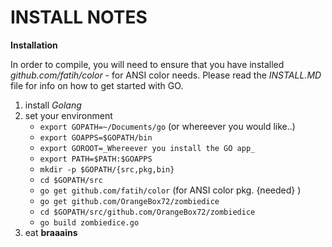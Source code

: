 INSTALL NOTES
=============

**Installation**

In order to compile, you will need to ensure that you have installed
*github.com/fatih/color* - for ANSI color needs.
Please read the *INSTALL.MD* file for info on how to get started with GO.

1. install *Golang*
2. set your environment
   * `export GOPATH=~/Documents/go`   (or whereever you would like..)
   * `export GOAPPS=$GOPATH/bin`
   * `export GOROOT=_Whereever you install the GO app_`
   * `export PATH=$PATH:$GOAPPS`
   * `mkdir -p $GOPATH/{src,pkg,bin}`
   * `cd $GOPATH/src`
   * `go get github.com/fatih/color`  (for ANSI color pkg.  {needed} )
   * `go get github.com/OrangeBox72/zombiedice`
   * `cd $GOPATH/src/github.com/OrangeBox72/zombiedice`
   * `go build zombiedice.go`
3. eat **braaains**



